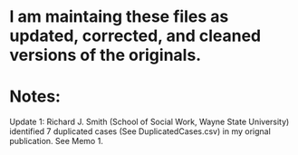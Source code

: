 # I am maintaing these files as updated, corrected, and cleaned versions of the originals.

# Notes:
Update 1: Richard J. Smith (School of Social Work, Wayne State University) identified 7 duplicated cases (See DuplicatedCases.csv) in my orignal publication. See Memo 1.
